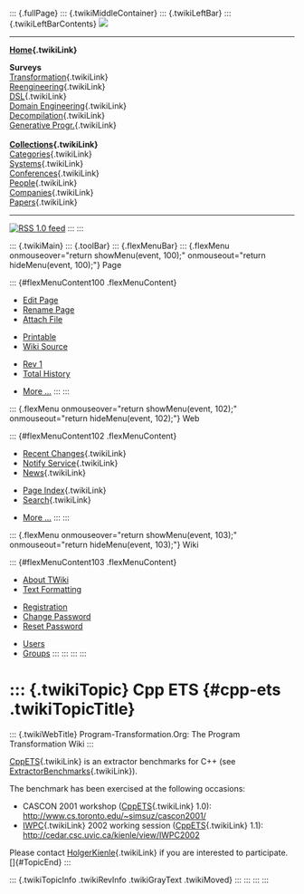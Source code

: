 ::: {.fullPage}
::: {.twikiMiddleContainer}
::: {.twikiLeftBar}
::: {.twikiLeftBarContents}
![](../pub/transformation.gif)

------------------------------------------------------------------------

**[Home](WebHome){.twikiLink}**

**Surveys**\
[Transformation](ProgramTransformation){.twikiLink}\
[Reengineering](ReengineeringWiki){.twikiLink}\
[DSL](DomainSpecificLanguages){.twikiLink}\
[Domain Engineering](DomainEngineering){.twikiLink}\
[Decompilation](DeCompilation){.twikiLink}\
[Generative Progr.](GenerativeProgrammingWiki){.twikiLink}\
\
**[Collections](CategoryCollection){.twikiLink}**\
[Categories](CategoryCategory){.twikiLink}\
[Systems](TransformationSystems){.twikiLink}\
[Conferences](TransformationConferences){.twikiLink}\
[People](TransformationPeople){.twikiLink}\
[Companies](TransformationCompanies){.twikiLink}\
[Papers](CategoryPaper){.twikiLink}

------------------------------------------------------------------------

[![](../pub/rss.gif "RSS 1.0 feed")](WebRss@skin=rss)
:::
:::

::: {.twikiMain}
::: {.toolBar}
::: {.flexMenuBar}
::: {.flexMenu onmouseover="return showMenu(event, 100);" onmouseout="return hideMenu(event, 100);"}
Page

::: {#flexMenuContent100 .flexMenuContent}
-   [Edit
    Page](http://www.program-transformation.org/edit/Transform/CppETS?t=1536826446)
-   [Rename
    Page](http://www.program-transformation.org/rename/Transform/CppETS)
-   [Attach
    File](http://www.program-transformation.org/attach/Transform/CppETS)

<!-- -->

-   [Printable](http://www.program-transformation.org/view/Transform/CppETS?skin=print.pattern)
-   [Wiki
    Source](http://www.program-transformation.org/view/Transform/CppETS?skin=text&raw=on&contenttype=text/plain)

<!-- -->

-   [Rev
    1](http://www.program-transformation.org/view/Transform/CppETS?rev=1.1)
-   [Total
    History](http://www.program-transformation.org/rdiff/Transform/CppETS)

<!-- -->

-   [More
    \...](http://www.program-transformation.org/oops/Transform/CppETS?template=oopsmore&param1=1.1&param2=1.1)
:::
:::

::: {.flexMenu onmouseover="return showMenu(event, 102);" onmouseout="return hideMenu(event, 102);"}
Web

::: {#flexMenuContent102 .flexMenuContent}
-   [Recent Changes](WebChanges){.twikiLink}
-   [Notify Service](WebNotify){.twikiLink}
-   [News](WebNews){.twikiLink}

<!-- -->

-   [Page Index](WebIndex){.twikiLink}
-   [Search](WebSearch){.twikiLink}

<!-- -->

-   [More
    \...](http://www.program-transformation.org/oops/Transform/CppETS?template=oopsmore&param1=1.1&param2=1.1)
:::
:::

::: {.flexMenu onmouseover="return showMenu(event, 103);" onmouseout="return hideMenu(event, 103);"}
Wiki

::: {#flexMenuContent103 .flexMenuContent}
-   [About
    TWiki](http://www.program-transformation.org/view/TWiki/WebHome)
-   [Text
    Formatting](http://www.program-transformation.org/view/TWiki/TextFormattingRules)

<!-- -->

-   [Registration](http://www.program-transformation.org/view/TWiki/TWikiRegistration)
-   [Change
    Password](http://www.program-transformation.org/view/TWiki/ChangePassword)
-   [Reset
    Password](http://www.program-transformation.org/view/TWiki/ResetPassword)

<!-- -->

-   [Users](http://www.program-transformation.org/view/Main/TWikiUsers)
-   [Groups](http://www.program-transformation.org/view/Main/TWikiGroups)
:::
:::
:::
:::

::: {.twikiTopic}
Cpp ETS {#cpp-ets .twikiTopicTitle}
=======

::: {.twikiWebTitle}
Program-Transformation.Org: The Program Transformation Wiki
:::

[CppETS](CppETS){.twikiLink} is an extractor benchmarks for C++ (see
[ExtractorBenchmarks](ExtractorBenchmarks){.twikiLink}).

The benchmark has been exercised at the following occasions:

-   CASCON 2001 workshop ([CppETS](CppETS){.twikiLink} 1.0):
    <http://www.cs.toronto.edu/~simsuz/cascon2001/>
-   [IWPC](IWPC){.twikiLink} 2002 working session
    ([CppETS](CppETS){.twikiLink} 1.1):
    <http://cedar.csc.uvic.ca/kienle/view/IWPC2002>

Please contact [HolgerKienle](HolgerKienle){.twikiLink} if you are
interested to participate.\
[]{#TopicEnd}
:::

::: {.twikiTopicInfo .twikiRevInfo .twikiGrayText .twikiMoved}
:::
:::
:::
:::
